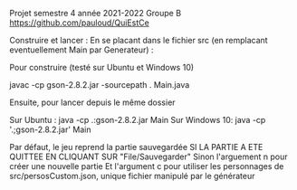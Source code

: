 Projet semestre 4 année 2021-2022 Groupe B
https://github.com/pauloud/QuiEstCe

Construire et lancer :
En se placant dans le fichier src (en remplacant eventuellement Main par Generateur) :

Pour construire (testé sur Ubuntu et Windows 10)

javac -cp gson-2.8.2.jar -sourcepath . Main.java

Ensuite, pour lancer depuis le même dossier

Sur Ubuntu :
java -cp .:gson-2.8.2.jar Main 
Sur Windows 10:
java -cp '.;gson-2.8.2.jar' Main

Par défaut, le jeu reprend la partie sauvegardée SI LA PARTIE A ETE QUITTEE EN CLIQUANT SUR "File/Sauvegarder"
Sinon l'arguement n pour créer une nouvelle partie
Et l'argument c pour utiliser les personnages de src/persosCustom.json, unique fichier manipulé par le générateur


